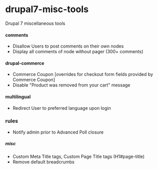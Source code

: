 # drupal7-misc-tools
Drupal 7 miscellaneous tools

#### comments
- Disallow Users to post comments on their own nodes
- Display all comments of node without pager (300+ comments)

#### drupal-commerce
- Commerce Coupon [overrides for checkout form fields provided by Commerce Coupon]
- Disable "Product was removed from your cart" message

#### multilingual
- Redirect User to preferred language upon login

### rules
- Notify admin prior to Advanced Poll closure

##### misc
- Custom Meta Title tags, Custom Page Title tags (H1#page-title)
- Remove default breadcrumbs